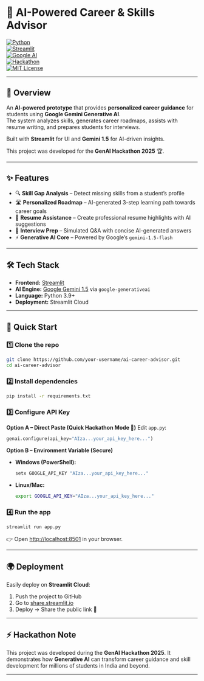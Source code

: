 # 🎯 AI-Powered Career & Skills Advisor  

[![Python](https://img.shields.io/badge/Python-3.9%2B-blue?logo=python)](https://www.python.org/)  
[![Streamlit](https://img.shields.io/badge/Streamlit-App-red?logo=streamlit)](https://streamlit.io/)  
[![Google AI](https://img.shields.io/badge/Google-Gemini%20AI-yellow?logo=google)](https://ai.google.dev/)  
[![Hackathon](https://img.shields.io/badge/Hackathon-GenAI%202025-green?logo=google-cloud)]()  
[![MIT License](https://img.shields.io/badge/License-MIT-lightgrey)](LICENSE)  

---

## 📌 Overview  

An **AI-powered prototype** that provides **personalized career guidance** for students using **Google Gemini Generative AI**.  
The system analyzes skills, generates career roadmaps, assists with resume writing, and prepares students for interviews.  

Built with **Streamlit** for UI and **Gemini 1.5** for AI-driven insights.  

This project was developed for the **GenAI Hackathon 2025** 🏆.  

---

## ✨ Features  

- 🔍 **Skill Gap Analysis** – Detect missing skills from a student’s profile  
- 🛣️ **Personalized Roadmap** – AI-generated 3-step learning path towards career goals  
- 📄 **Resume Assistance** – Create professional resume highlights with AI suggestions  
- 🎤 **Interview Prep** – Simulated Q&A with concise AI-generated answers  
- ⚡ **Generative AI Core** – Powered by Google’s `gemini-1.5-flash`  

---

## 🛠️ Tech Stack  

- **Frontend:** [Streamlit](https://streamlit.io/)  
- **AI Engine:** [Google Gemini 1.5](https://ai.google.dev/) via `google-generativeai`  
- **Language:** Python 3.9+  
- **Deployment:** Streamlit Cloud  

---

## 🚀 Quick Start  

### 1️⃣ Clone the repo  
```bash
git clone https://github.com/your-username/ai-career-advisor.git
cd ai-career-advisor
````

### 2️⃣ Install dependencies

```bash
pip install -r requirements.txt
```

### 3️⃣ Configure API Key

**Option A – Direct Paste (Quick Hackathon Mode 🚀)**
Edit `app.py`:

```python
genai.configure(api_key="AIza...your_api_key_here...")
```

**Option B – Environment Variable (Secure)**

* **Windows (PowerShell):**

  ```powershell
  setx GOOGLE_API_KEY "AIza...your_api_key_here..."
  ```

* **Linux/Mac:**

  ```bash
  export GOOGLE_API_KEY="AIza...your_api_key_here..."
  ```

### 4️⃣ Run the app

```bash
streamlit run app.py
```

👉 Open [http://localhost:8501](http://localhost:8501) in your browser.

---

## 🌍 Deployment

Easily deploy on **Streamlit Cloud**:

1. Push the project to GitHub
2. Go to [share.streamlit.io](https://share.streamlit.io)
3. Deploy → Share the public link 🎉

---

## ⚡ Hackathon Note

This project was developed during the **GenAI Hackathon 2025**.
It demonstrates how **Generative AI** can transform career guidance and skill development for millions of students in India and beyond.

---
